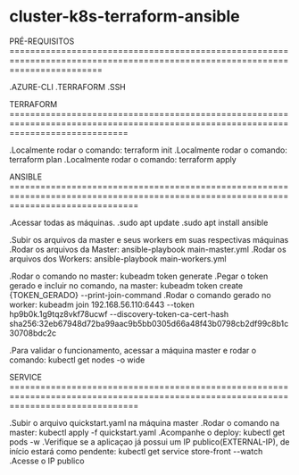 # cluster-k8s-terraform-ansible

PRÉ-REQUISITOS ==============================================================================================================================

.AZURE-CLI
.TERRAFORM
.SSH




TERRAFORM ===================================================================================================================================

.Localmente rodar o comando: terraform init
.Localmente rodar o comando: terraform plan
.Localmente rodar o comando: terraform apply




ANSIBLE =====================================================================================================================================

.Acessar todas as máquinas.
.sudo apt update
.sudo apt install ansible

.Subir os arquivos da master e seus workers em suas respectivas máquinas
.Rodar os arquivos da Master: ansible-playbook main-master.yml
.Rodar os arquivos dos Workers: ansible-playbook main-workers.yml

.Rodar o comando no master: kubeadm token generate
.Pegar o token gerado e incluir no comando, na master: kubeadm token create {TOKEN_GERADO} --print-join-command
.Rodar o comando gerado no worker: kubeadm join 192.168.56.110:6443 --token hp9b0k.1g9tqz8vkf78ucwf     --discovery-token-ca-cert-hash sha256:32eb67948d72ba99aac9b5bb0305d66a48f43b0798cb2df99c8b1c30708bdc2c

.Para validar o funcionamento, acessar a máquina master e rodar o comando: kubectl get nodes -o wide




SERVICE =====================================================================================================================================

.Subir o arquivo quickstart.yaml na máquina master
.Rodar o comando na master: kubectl apply -f quickstart.yaml
.Acompanhe o deploy: kubectl get pods -w
.Verifique se a aplicaçao já possui um IP publico(EXTERNAL-IP), de início estará como pendente: kubectl get service store-front --watch
.Acesse o IP publico


